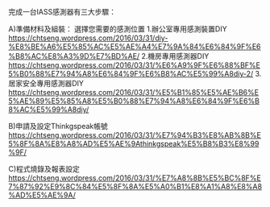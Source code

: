 完成一台IASS感測器有三大步驟：

A)準備材料及組裝：
選擇您需要的感測位置
	1.辦公室專用感測裝置DIY 
	https://chtseng.wordpress.com/2016/03/31/diy-%E8%BE%A6%E5%85%AC%E5%AE%A4%E7%9A%84%E6%84%9F%E6%B8%AC%E8%A3%9D%E7%BD%AE/
	2.機房專用感測器DIY 
	https://chtseng.wordpress.com/2016/03/31/%E6%A9%9F%E6%88%BF%E5%B0%88%E7%94%A8%E6%84%9F%E6%B8%AC%E5%99%A8diy-2/
	3.居家安全專用感測器DIY 
	https://chtseng.wordpress.com/2016/03/31/%E5%B1%85%E5%AE%B6%E5%AE%89%E5%85%A8%E5%B0%88%E7%94%A8%E6%84%9F%E6%B8%AC%E5%99%A8diy/
	
B)申請及設定Thinkgspeak帳號 
https://chtseng.wordpress.com/2016/03/31/%E7%94%B3%E8%AB%8B%E5%8F%8A%E8%A8%AD%E5%AE%9Athinkgspeak%E5%B8%B3%E8%99%9F/

C)程式燒錄及報表設定 
https://chtseng.wordpress.com/2016/03/31/%E7%A8%8B%E5%BC%8F%E7%87%92%E9%8C%84%E5%8F%8A%E5%A0%B1%E8%A1%A8%E8%A8%AD%E5%AE%9A/
